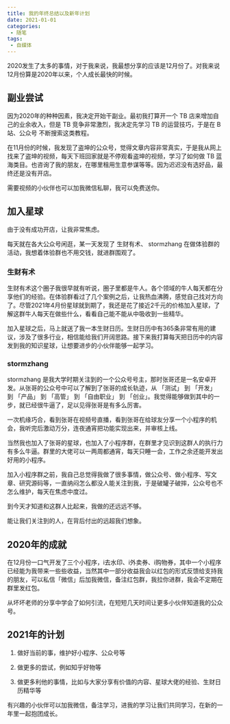 ```yaml
---
title: 我的年终总结以及新年计划
date: 2021-01-01
categories:
 - 随笔
tags:
 - 自媒体
---
```


2020发生了太多的事情，对于我来说，我最想分享的应该是12月份了。对我来说12月份算是2020年以来，个人成长最快的时候。

<!-- more -->

## 副业尝试

因为2020年的种种因素，我决定开始干副业。最初我打算开一个 TB 店来增加自己的业余收入，但是 TB 竞争非常激烈，我决定先学习 TB 的运营技巧，于是在 B站、公众号 不断搜索这类教程。

在11月份的时候，我发现了盗坤的公众号，觉得文章内容非常真实，于是我从网上找来了盗坤的视频，每天下班回家就是不停观看盗坤的视频，学习了如何做 TB 蓝海类目。也咨询了我的朋友，在哪里租用生意参谋等等。因为迟迟没有选好品，最终还是没有开店。

需要视频的小伙伴也可以加我微信私聊，我可以免费送你。

## 加入星球

由于没有成功开店，让我非常焦虑。

每天就在各大公众号闲逛，某一天发现了 生财有术、 stormzhang 在做体验群的活动，我想着体验群也不用交钱，就进群围观了。

### 生财有术

生财有术这个圈子我很早就有听说，圈子里都是牛人。各个领域的牛人每天都在分享他们的经验。在体验群看过了几个案例之后，让我热血沸腾，感觉自己找对方向了。尽管2021年4月份星球就到期了，我还是花了接近2千元的价格加入星球，了解这群牛人每天在做些什么，看看自己能不能从中吸收到一些精华。

加入星球之后，马上就送了我一本生财日历。生财日历中有365条非常有用的建议，涉及了很多行业，相信能给我们开阔思路。接下来我打算每天把日历中的内容发到我的知识星球，让想要进步的小伙伴能够一起学习。

### stormzhang

stormzhang 是我大学时期关注到的一个公众号号主，那时张哥还是一名安卓开发。从张哥的公众号中可以了解到了张哥的成长轨迹，从 「测试」 到 「开发」 到 「产品」 到 「高管」 到 「自由职业」 到 「创业」。我觉得能够做到其中的一步，就已经很牛逼了，足以见得张哥是有多么厉害。

一次机缘巧合，看到张哥在视频号直播，看到张哥在给球友分享一个小程序的机会，我听完后激动万分，连夜通宵把功能实现出来，并审核上线。

当然我也加入了张哥的星球，也加入了小程序群，在群里才见识到这群人的执行力有多么牛逼。群里的大佬可以一两周都通宵，每天只睡一会，工作之余还能开发出好用的小程序。

加入小程序群之前，我自己总觉得我做了很多事情，做公众号、做小程序、写文章、研究源码等，一直纳闷怎么都没人能关注到我，于是破罐子破摔，公众号也不怎么维护，每天在焦虑中度过。

到今天才知道和这群人比起来，我做的还远远不够。

能让我们关注到的人，在背后付出的远超我们想象。

## 2020年的成就

在12月份一口气开发了三个小程序，i去水印、i外卖券、i购物券，其中一个小程序已经能为我带来一些些收益，当然其中一部分收益我会以红包的形式反馈给支持我的朋友，可以私信「微信」后加我微信，备注红包群，我拉你进群，我会不定期在群里发红包。

从坏坏老师的分享中学会了如何引流，在短短几天时间让更多小伙伴知道我的公众号。


## 2021年的计划

1. 做好当前的事，维护好小程序、公众号等

2. 做更多的尝试，例如知乎好物等

3. 做更多利他的事情，比如与大家分享有价值的内容、星球大佬的经验、生财日历精华等


有兴趣的小伙伴可以加我微信，备注学习，进我的学习让我们共同学习，在新的一年里一起抱团成长。

